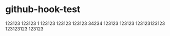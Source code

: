 # github-hook-test
123123
123123
1
123123
123123
123123
34234
123123
123123
123123123123
123123123
123123

